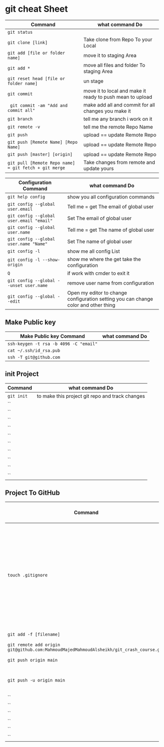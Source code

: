 # git cheat Sheet

| Command |what command Do|
| ----------- | ----------- |
|`git status`||
|`git clone [link]`|Take clone from Repo To your Local|
|`git add [file or folder name]`|move it to staging Area|
|`git add *`|move all files and folder To staging Area|
|`git reset head [file or folder name]`|un stage|
|`git commit`|move it to local and make it ready to push mean to upload|
|` git commit -am "Add and commit all"`|make add all and commit for all changes you make it|
|`git branch`|tell me any branch i work on it|
|`git remote -v`|tell me the remote Repo Name|
|`git push`|upload == update Remote Repo|
|`git push [Remote Name] [Repo Name]`|upload == update Remote Repo|
|`git push [master] [origin]`|upload == update Remote Repo|
|`git pull [Remote Repo name] = git fetch + git merge`|Take changes from remote and update yours|

|Configuration Command |what command Do|
| ----------- | ----------- |
|`git help config`|show you all configuration commands|
|`git config --global user.email`|Tell me = get  The email of global user|
|`git config --global user.email "email"`|Set The email of global user|
|`git config --global user.name`|Tell me = get  The name of global user|
|`git config --global user.name "Name"`|Set The name of global user|
|`git config -l`|show me all config List|
|`git config -l --show-origin`|show me where the get take the configuration|
|`Q`|if work with cmder to exit it|
|`git config --global --unset user.name`|remove user name from configuration|
|`git config --global --edit`|Open my editor to change configuration setting you can change color and other thing|

## Make Public key

|Make Public key Command |what command Do|
| ----------- | ----------- |
|`ssh-keygen -t rsa -b 4096 -C "email"`||
|`cat ~/.ssh/id_rsa.pub`||
|`ssh -T git@github.com`||

## init Project

| Command |what command Do|
| ----------- | ----------- |
|`git init`|to make this project git repo and track changes|
|``||
|``||
|``||
|``||
|``||
|``||
|``||
|``||
|``||
|``||

## Project To GitHub

|Command |what command Do|
| ----------- | ----------- |
|`touch .gitignore`|ignore files and holder write inside it `*.log` => any file have this extend will ignore  second `!.vip` this file will not ignore or `folderName` will ignore it|
|`git add -f [filename]`|will add if it ignore|
|`git remote add origin git@github.com:MahmoudMajedMahmoudAlsheikh/git_crash_course.git`||
|`git push origin main`|make push|
|`git push -u origin main`|make pull first and second push|
|``||
|``||
|``||
|``||
|``||
|``||
